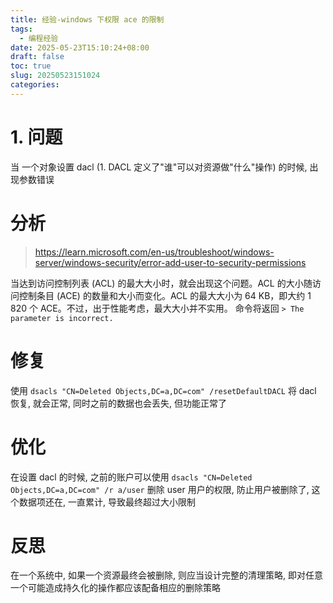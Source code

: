 ```yaml
---
title: 经验-windows 下权限 ace 的限制
tags:
  - 编程经验
date: 2025-05-23T15:10:24+08:00
draft: false
toc: true
slug: 20250523151024
categories:
---
```

# 1. 问题
当 一个对象设置 dacl (1. DACL 定义了"谁"可以对资源做"什么"操作) 的时候, 出现参数错误

# 分析

> https://learn.microsoft.com/en-us/troubleshoot/windows-server/windows-security/error-add-user-to-security-permissions

当达到访问控制列表 (ACL) 的最大大小时，就会出现这个问题。ACL 的大小随访问控制条目 (ACE) 的数量和大小而变化。ACL 的最大大小为 64 KB，即大约 1 820 个 ACE。不过，出于性能考虑，最大大小并不实用。
命令将返回 `> The parameter is incorrect.`
# 修复
使用 `dsacls "CN=Deleted Objects,DC=a,DC=com" /resetDefaultDACL` 将 dacl 恢复, 就会正常, 同时之前的数据也会丢失, 但功能正常了

# 优化
在设置 dacl 的时候, 之前的账户可以使用 `dsacls "CN=Deleted Objects,DC=a,DC=com" /r a/user`  删除 user 用户的权限, 防止用户被删除了, 这个数据项还在, 一直累计, 导致最终超过大小限制

# 反思
在一个系统中, 如果一个资源最终会被删除, 则应当设计完整的清理策略, 即对任意一个可能造成持久化的操作都应该配备相应的删除策略
<!--more-->